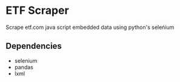 # ETF Scraper

Scrape etf.com java script embedded data using python's seleńium


## Dependencies
* selenium
* pandas
* lxml


